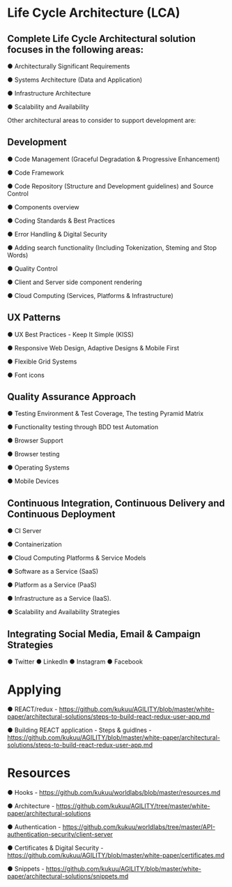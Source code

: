 
# Life Cycle Architecture (LCA)


## Complete Life Cycle Architectural solution focuses in the following areas:

● Architecturally Significant Requirements

● Systems Architecture (Data and Application)

● Infrastructure Architecture

● Scalability and Availability


Other architectural areas to consider to support development are: 
 

## Development

● Code Management (Graceful Degradation & Progressive Enhancement)

● Code Framework

● Code Repository (Structure and Development guidelines) and Source Control

● Components overview

● Coding Standards & Best Practices

● Error Handling & Digital Security

● Adding search functionality (Including Tokenization, Steming and Stop Words)

● Quality Control

● Client and Server side component rendering

● Cloud Computing (Services, Platforms & Infrastructure) 


## UX Patterns

● UX Best Practices - Keep It Simple (KISS)

● Responsive Web Design, Adaptive Designs & Mobile First

● Flexible Grid Systems

● Font icons


## Quality Assurance Approach

● Testing Environment & Test Coverage, The testing Pyramid Matrix

● Functionality testing through BDD test Automation

● Browser Support

● Browser testing

● Operating Systems

● Mobile Devices


## Continuous Integration, Continuous Delivery and Continuous Deployment

● CI Server

● Containerization

●  Cloud Computing Platforms & Service Models

●  Software as a Service (SaaS)

●  Platform as a Service (PaaS) 

●  Infrastructure as a Service (IaaS).

●  Scalability and Availability Strategies


##  Integrating Social Media, Email & Campaign Strategies

●  Twitter
●  LinkedIn
●  Instagram
●  Facebook

# Applying

●  REACT/redux - https://github.com/kukuu/AGILITY/blob/master/white-paper/architectural-solutions/steps-to-build-react-redux-user-app.md 

●  Building REACT application - Steps & guidlnes - https://github.com/kukuu/AGILITY/blob/master/white-paper/architectural-solutions/steps-to-build-react-redux-user-app.md

# Resources

● Hooks - https://github.com/kukuu/worldlabs/blob/master/resources.md 

● Architecture - https://github.com/kukuu/AGILITY/tree/master/white-paper/architectural-solutions

● Authentication - https://github.com/kukuu/worldlabs/tree/master/API-authentication-security/client-server 

● Certificates & Digital Security - https://github.com/kukuu/AGILITY/blob/master/white-paper/certificates.md 

● Snippets - https://github.com/kukuu/AGILITY/blob/master/white-paper/architectural-solutions/snippets.md 


